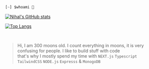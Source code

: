 ```js
[~] $whoami 👾
```

[![Nihal's GitHub stats](https://github-readme-stats.vercel.app/api?username=nihalnic&show_icons=true&layout=compact&theme=tokyonight)](https://github.com/nihalnic)

[![Top Langs](https://github-readme-stats.vercel.app/api/top-langs/?username=nihalnic&layout=compact&theme=tokyonight)](https://github.com/nihalnic)

<br>

 >Hi, I am 300 moons old. I count everything in moons, it is very confusing for people. I like to build stuff with code <br> that's why I mostly spend my time with `NEXT.js` `Typescript` `TailwindCSS` `NODE.js` `Expresss` & `MonogoDB`
